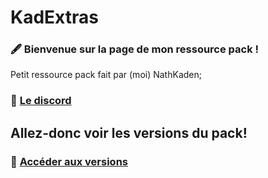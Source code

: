 # KadExtras
### 🖋️  Bienvenue sur la page de mon ressource pack !
Petit ressource pack fait par (moi) NathKaden;  

### 🔗 [Le discord](https://discord.gg/YtCCVqA)

## Allez-donc voir les versions du pack!
### 🔗 **[Accéder aux versions](https://github.com/NathKaden/KadExtras/releases)**
